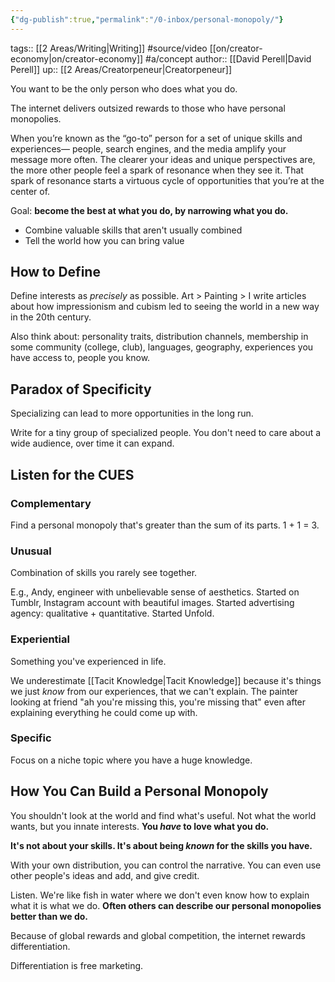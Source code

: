 ```yaml
---
{"dg-publish":true,"permalink":"/0-inbox/personal-monopoly/"}
---
```


tags:: [[2 Areas/Writing\|Writing]] #source/video [[on/creator-economy\|on/creator-economy]] #a/concept 
author:: [[David Perell\|David Perell]]
up:: [[2 Areas/Creatorpeneur\|Creatorpeneur]]

You want to be the only person who does what you do.

The internet delivers outsized rewards to those who have personal monopolies.

When you’re known as the “go-to” person for a set of unique skills and experiences— people, search engines, and the media amplify your message more often. The clearer your ideas and unique perspectives are, the more other people feel a spark of resonance when they see it. That spark of resonance starts a virtuous cycle of opportunities that you’re at the center of.

Goal: **become the best at what you do, by narrowing what you do.**

- Combine valuable skills that aren't usually combined
- Tell the world how you can bring value

## How to Define
Define interests as *precisely* as possible. Art > Painting > I write articles about how impressionism and cubism led to seeing the world in a new way in the 20th century.

Also think about: personality traits, distribution channels, membership in some community (college, club), languages, geography, experiences you have access to, people you know.

## Paradox of Specificity
Specializing can lead to more opportunities in the long run.

Write for a tiny group of specialized people. You don't need to care about a wide audience, over time it can expand.

## Listen for the CUES
### Complementary
Find a personal monopoly that's greater than the sum of its parts.
1 + 1 = 3.

### Unusual
Combination of skills you rarely see together.

E.g., Andy, engineer with unbelievable sense of aesthetics. Started on Tumblr, Instagram account with beautiful images. Started advertising agency: qualitative + quantitative. Started Unfold.

### Experiential
Something you've experienced in life.

We underestimate [[Tacit Knowledge\|Tacit Knowledge]] because it's things we just *know* from our experiences, that we can't explain. The painter looking at friend "ah you're missing this, you're missing that" even after explaining everything he could come up with.

### Specific
Focus on a niche topic where you have a huge knowledge.

## How You Can Build a Personal Monopoly
You shouldn't look at the world and find what's useful. Not what the world wants, but you innate interests. **You *have* to love what you do.**

**It's not about your skills. It's about being *known* for the skills you have.**

With your own distribution, you can control the narrative. You can even use other people's ideas and add, and give credit.

Listen. We're like fish in water where we don't even know how to explain what it is what we do. **Often others can describe our personal monopolies better than we do.**

Because of global rewards and global competition, the internet rewards differentiation.

Differentiation is free marketing.